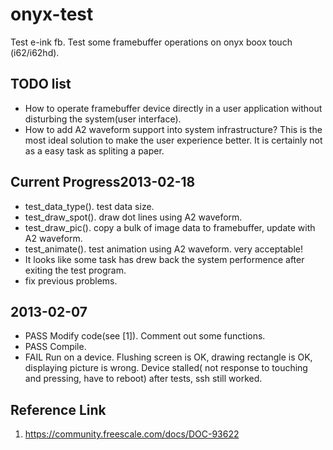 onyx-test
=========

Test e-ink fb. Test some framebuffer operations on onyx boox touch (i62/i62hd).

TODO list
---------
* How to operate framebuffer device directly in a user application without disturbing the system(user interface).
* How to add A2 waveform support into system infrastructure? This is the most ideal solution to make the user experience better. It is certainly not as a easy task as spliting a paper. 

Current Progress2013-02-18
--------------------------
* test_data_type(). test data size.
* test_draw_spot(). draw dot lines using A2 waveform.
* test_draw_pic(). copy a bulk of image data to framebuffer, update with A2 waveform.
* test_animate(). test animation using A2 waveform. very acceptable!
* It looks like some task has drew back the system performence after exiting the test program.
* fix previous problems.

2013-02-07
----------
* PASS Modify code(see [1]). Comment out some functions.
* PASS Compile.
* FAIL Run on a device. Flushing screen is OK, drawing rectangle is OK, displaying picture is wrong. Device stalled( not response to touching and pressing, have to reboot) after tests, ssh still worked.


Reference Link
--------------
1. https://community.freescale.com/docs/DOC-93622
